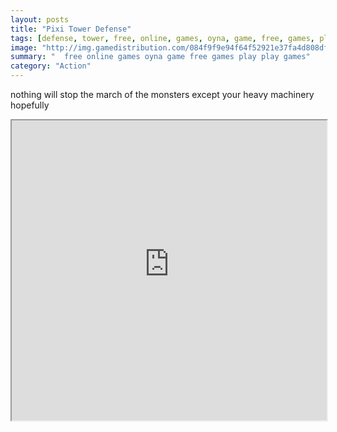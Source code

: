 ```yaml
---
layout: posts
title: "Pixi Tower Defense"
tags: [defense, tower, free, online, games, oyna, game, free, games, play, play, games]
image: "http://img.gamedistribution.com/084f9f9e94f64f52921e37fa4d808df6.jpg"
summary: "  free online games oyna game free games play play games"
category: "Action"
---
```


nothing will stop the march of the monsters except your heavy machinery hopefully

<iframe width="100%" height="480px;" src="http://flash.gamedistribution.com?game=084f9f9e94f64f52921e37fa4d808df6"></iframe>